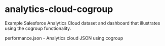 # analytics-cloud-cogroup
Example Salesforce Analytics Cloud dataset and dashboard that illustrates using the cogroup functionality.


performance.json - Analytics cloud JSON using cogroup
